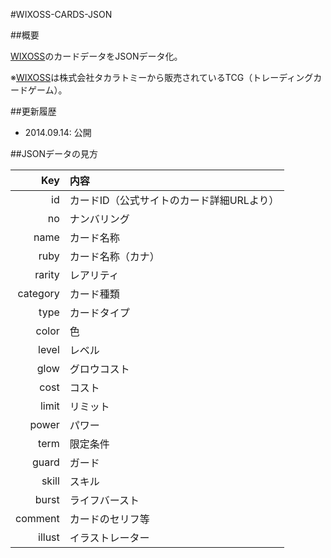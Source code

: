 #WIXOSS-CARDS-JSON

##概要

[WIXOSS][]のカードデータをJSONデータ化。

※[WIXOSS][]は株式会社タカラトミーから販売されているTCG（トレーディングカードゲーム）。


##更新履歴

* 2014.09.14: 公開


##JSONデータの見方

| Key      | 内容                                     |
|---------:|:-----------------------------------------|
| id       | カードID（公式サイトのカード詳細URLより）|
| no       | ナンバリング                             |
| name     | カード名称                               |
| ruby     | カード名称（カナ）                       |
| rarity   | レアリティ                               |
| category | カード種類                               |
| type     | カードタイプ                             |
| color    | 色                                       |
| level    | レベル                                   |
| glow     | グロウコスト                             |
| cost     | コスト                                   |
| limit    | リミット                                 |
| power    | パワー                                   |
| term     | 限定条件                                 |
| guard    | ガード                                   |
| skill    | スキル                                   |
| burst    | ライフバースト                           |
| comment  | カードのセリフ等                         |
| illust   | イラストレーター                         |


[wixoss]: http://www.takaratomy.co.jp/products/wixoss/ "WIXOSS"